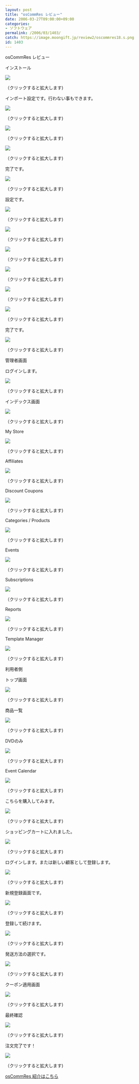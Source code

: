 ```yaml
---
layout: post
title: "osCommRes レビュー"
date: 2006-03-27T09:00:00+09:00
categories:
- ソフトウェア
permalink: /2006/03/1403/
catch: https://image.moongift.jp/review2/oscommres18.s.png
id: 1403
---
```

osCommRes レビュー  
<!--more-->

インストール

  

[![](https://image.moongift.jp/review2/oscommres1.s.png)](https://image.moongift.jp/review2/oscommres1.png)  
  
（クリックすると拡大します)

  

インポート設定です。行わない事もできます。

  

[![](https://image.moongift.jp/review2/oscommres2.s.png)](https://image.moongift.jp/review2/oscommres2.png)  
  
（クリックすると拡大します)

  

[![](https://image.moongift.jp/review2/oscommres3.s.png)](https://image.moongift.jp/review2/oscommres3.png)  
  
（クリックすると拡大します)

  

[![](https://image.moongift.jp/review2/oscommres4.s.png)](https://image.moongift.jp/review2/oscommres4.png)  
  
（クリックすると拡大します)

  

完了です。

  

[![](https://image.moongift.jp/review2/oscommres5.s.png)](https://image.moongift.jp/review2/oscommres5.png)  
  
（クリックすると拡大します)

  

設定です。

  

[![](https://image.moongift.jp/review2/oscommres6.s.png)](https://image.moongift.jp/review2/oscommres6.png)  
  
（クリックすると拡大します)

  

[![](https://image.moongift.jp/review2/oscommres7.s.png)](https://image.moongift.jp/review2/oscommres7.png)  
  
（クリックすると拡大します)

  

[![](https://image.moongift.jp/review2/oscommres8.s.png)](https://image.moongift.jp/review2/oscommres8.png)  
  
（クリックすると拡大します)

  

[![](https://image.moongift.jp/review2/oscommres9.s.png)](https://image.moongift.jp/review2/oscommres9.png)  
  
（クリックすると拡大します)

  

[![](https://image.moongift.jp/review2/oscommres10.s.png)](https://image.moongift.jp/review2/oscommres10.png)  
  
（クリックすると拡大します)

  

[![](https://image.moongift.jp/review2/oscommres11.s.png)](https://image.moongift.jp/review2/oscommres11.png)  
  
（クリックすると拡大します)

  

完了です。

  

[![](https://image.moongift.jp/review2/oscommres12.s.png)](https://image.moongift.jp/review2/oscommres12.png)  
  
（クリックすると拡大します)

  

管理者画面

  

ログインします。

  

[![](https://image.moongift.jp/review2/oscommres13.s.png)](https://image.moongift.jp/review2/oscommres13.png)  
  
（クリックすると拡大します)

  

インデックス画面

  

[![](https://image.moongift.jp/review2/oscommres14.s.png)](https://image.moongift.jp/review2/oscommres14.png)  
  
（クリックすると拡大します)

  

My Store

  

[![](https://image.moongift.jp/review2/oscommres15.s.png)](https://image.moongift.jp/review2/oscommres15.png)  
  
（クリックすると拡大します)

  

Affiliates

  

[![](https://image.moongift.jp/review2/oscommres16.s.png)](https://image.moongift.jp/review2/oscommres16.png)  
  
（クリックすると拡大します)

  

Discount Coupons

  

[![](https://image.moongift.jp/review2/oscommres17.s.png)](https://image.moongift.jp/review2/oscommres17.png)  
  
（クリックすると拡大します)

  

Categories / Products

  

[![](https://image.moongift.jp/review2/oscommres18.s.png)](https://image.moongift.jp/review2/oscommres18.png)  
  
（クリックすると拡大します)

  

Events

  

[![](https://image.moongift.jp/review2/oscommres19.s.png)](https://image.moongift.jp/review2/oscommres19.png)  
  
（クリックすると拡大します)

  

Subscriptions

  

[![](https://image.moongift.jp/review2/oscommres20.s.png)](https://image.moongift.jp/review2/oscommres20.png)  
  
（クリックすると拡大します)

  

Reports

  

[![](https://image.moongift.jp/review2/oscommres21.s.png)](https://image.moongift.jp/review2/oscommres21.png)  
  
（クリックすると拡大します)

  

Template Manager

  

[![](https://image.moongift.jp/review2/oscommres22.s.png)](https://image.moongift.jp/review2/oscommres22.png)  
  
（クリックすると拡大します)

  

利用者側

  

トップ画面

  

[![](https://image.moongift.jp/review2/oscommres23.s.png)](https://image.moongift.jp/review2/oscommres23.png)  
  
（クリックすると拡大します)

  

商品一覧

  

[![](https://image.moongift.jp/review2/oscommres24.s.png)](https://image.moongift.jp/review2/oscommres24.png)  
  
（クリックすると拡大します)

  

DVDのみ

  

[![](https://image.moongift.jp/review2/oscommres25.s.png)](https://image.moongift.jp/review2/oscommres25.png)  
  
（クリックすると拡大します)

  

Event Calendar

  

[![](https://image.moongift.jp/review2/oscommres26.s.png)](https://image.moongift.jp/review2/oscommres26.png)  
  
（クリックすると拡大します)

  

こちらを購入してみます。

  

[![](https://image.moongift.jp/review2/oscommres27.s.png)](https://image.moongift.jp/review2/oscommres27.png)  
  
（クリックすると拡大します)

  

ショッピングカートに入れました。

  

[![](https://image.moongift.jp/review2/oscommres28.s.png)](https://image.moongift.jp/review2/oscommres28.png)  
  
（クリックすると拡大します)

  

ログインします。または新しい顧客として登録します。

  

[![](https://image.moongift.jp/review2/oscommres29.s.png)](https://image.moongift.jp/review2/oscommres29.png)  
  
（クリックすると拡大します)

  

新規登録画面です。

  

[![](https://image.moongift.jp/review2/oscommres30.s.png)](https://image.moongift.jp/review2/oscommres30.png)  
  
（クリックすると拡大します)

  

登録して続けます。

  

[![](https://image.moongift.jp/review2/oscommres31.s.png)](https://image.moongift.jp/review2/oscommres31.png)  
  
（クリックすると拡大します)

  

発送方法の選択です。

  

[![](https://image.moongift.jp/review2/oscommres32.s.png)](https://image.moongift.jp/review2/oscommres32.png)  
  
（クリックすると拡大します)

  

クーポン適用画面

  

[![](https://image.moongift.jp/review2/oscommres33.s.png)](https://image.moongift.jp/review2/oscommres33.png)  
  
（クリックすると拡大します)

  

最終確認

  

[![](https://image.moongift.jp/review2/oscommres34.s.png)](https://image.moongift.jp/review2/oscommres34.png)  
  
（クリックすると拡大します)

  

注文完了です！

  

[![](https://image.moongift.jp/review2/oscommres35.s.png)](https://image.moongift.jp/review2/oscommres35.png)  
  
（クリックすると拡大します)

  

[osCommRes 紹介はこちら](http://oss.moongift.jp/intro/i-1389.html)

